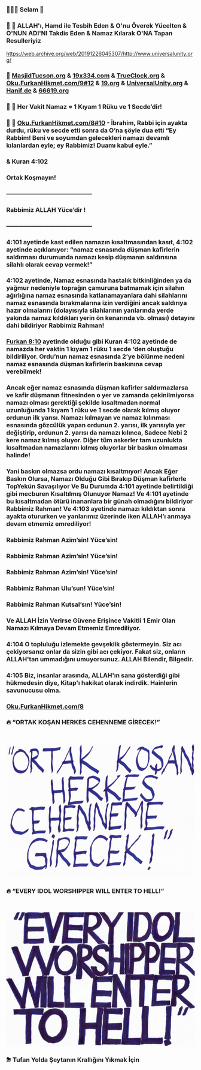 ### 🙋🏼‍♂️ Selam 👋

### 🕋 🛐 ALLAH'ı, Hamd ile Tesbih Eden & O'nu Överek Yücelten & O'NUN ADI'NI Takdis Eden & Namaz Kılarak O'NA Tapan Resulleriyiz

https://web.archive.org/web/20191226045307/http://www.universalunity.org/

### 📖 [MasjidTucson.org](https://MasjidTucson.org) & [19x334.com](https://19x334.com) & [TrueClock.org](http://TrueClock.org) & [Oku.FurkanHikmet.com/9#12](https://Oku.FurkanHikmet.com/9#12) & [19.org](https://19.org) & [UniversalUnity.org](https://web.archive.org/web/20191226045307/http://www.universalunity.org/) & [Hanif.de](https://web.archive.org/web/20191230123852/http://hanif.de/) & [66619.org](https://web.archive.org/web/20120218154741/http://www.66619.org/index2.htm)

### 🕋 🛐 ‪Her Vakit Namaz = 1 Kıyam 1 Rüku ve 1 Secde’dir!

### 🕋 🛐 [Oku.FurkanHikmet.com/8#10](https://Oku.FurkanHikmet.com/8#10) - İbrahim, Rabbi için ayakta durdu, rüku ve secde etti sonra da O’na şöyle dua etti “Ey Rabbim! Beni ve soyumdan gelecekleri namazı devamlı kılanlardan eyle; ey Rabbimiz! Duamı kabul eyle.” 
### & Kuran 4:102
### Ortak Koşmayın!
### ——————————————
### Rabbimiz ALLAH Yüce’dir !
### ——————————————

### 4:101 ayetinde kast edilen namazın kısaltmasından kasıt, 4:102 ayetinde açıklanıyor: “namaz esnasında düşman kafirlerin saldırması durumunda namazı kesip düşmanın saldırısına silahlı olarak cevap vermek!”

### 4:102 ayetinde, Namaz esnasında hastalık bitkinliğinden ya da yağmur nedeniyle toprağın çamuruna batmamak için silahın ağırlığına namaz esnasında katlanamayanlara dahi silahlarını namaz esnasında bırakmalarına izin verdiğini ancak saldırıya hazır olmalarını (dolayısıyla silahlarının yanlarında yerde yakında namaz kıldıkları yerin ön kenarında vb. olması) detayını dahi bildiriyor Rabbimiz Rahman!

### [Furkan 8:10](https://Oku.FurkanHikmet.com/8#10) ayetinde olduğu gibi Kuran 4:102 ayetinde de namazda her vaktin 1 kıyam 1 rüku 1 secde ‘den oluştuğu bildiriliyor. Ordu’nun namaz esnasında 2’ye bölünme nedeni namaz esnasında düşman kafirlerin baskınına cevap verebilmek! 

### Ancak eğer namaz esnasında düşman kafirler saldırmazlarsa ve kafir düşmanın fitnesinden o yer ve zamanda çekinilmiyorsa namazı olması gerektiği şekilde kısaltmadan normal uzunluğunda 1 kıyam 1 rüku ve 1 secde olarak kılmış oluyor ordunun ilk yarısı. Namazı kılmayan ve namaz kılınması esnasında gözcülük yapan ordunun 2. yarısı, ilk yarısıyla yer değiştirip, ordunun 2. yarısı da namazı kılınca, Sadece Nebi 2 kere namaz kılmış oluyor. Diğer tüm askerler tam uzunlukta kısaltmadan namazlarını kılmış oluyorlar bir baskın olmaması halinde!

### Yani baskın olmazsa ordu namazı kısaltmıyor! Ancak Eğer Baskın Olursa, Namazı Olduğu Gibi Bırakıp Düşman kafirlerle TopYekün Savaşılıyor Ve Bu Durumda 4:101 ayetinde belirtildiği gibi mecburen Kısaltılmış Olunuyor Namaz! Ve 4:101 ayetinde bu kısaltmadan ötürü inananlara bir günah olmadığını bildiriyor Rabbimiz Rahman! Ve 4:103 ayetinde namazı kıldıktan sonra ayakta otururken ve yanlarımız üzerinde iken ALLAH’ı anmaya devam etmemiz emrediliyor!

### Rabbimiz Rahman Azim’sin! Yüce’sin!
### Rabbimiz Rahman Azim’sin! Yüce’sin!
### Rabbimiz Rahman Azim’sin! Yüce’sin!
### Rabbimiz Rahman Ulu’sun! Yüce’sin!
### Rabbimiz Rahman Kutsal’sın! Yüce’sin!

### Ve ALLAH İzin Verirse Güvene Erişince Vakitli 1 Emir Olan Namazı Kılmaya Devam Etmemiz Emrediliyor.

### 4:104 O topluluğu izlemekte gevşeklik göstermeyin. Siz acı çekiyorsanız onlar da sizin gibi acı çekiyor. Fakat siz, onların ALLAH'tan ummadığını umuyorsunuz. ALLAH Bilendir, Bilgedir.

### 4:105 Biz, insanlar arasında, ALLAH'ın sana gösterdiği gibi hükmedesin diye, Kitap'ı hakikat olarak indirdik. Hainlerin savunucusu olma.

### [Oku.FurkanHikmet.com/8](https://Oku.FurkanHikmet.com/8)

### 🔥 “ORTAK KOŞAN HERKES CEHENNEME GİRECEK!”

<br>

![“ORTAK KOŞAN HERKES CEHENNEME GİRECEK!”](/73-5-ayeti.png)

### 🔥 “EVERY IDOL WORSHIPPER WILL ENTER TO HELL!”

<br>

![“EVERY IDOL WORSHIPPER WILL ENTER TO HELL!”](/73-5.jpg)

### ⛈ Tufan Yolda Şeytanın Krallığını Yıkmak İçin

<!--
**aWordFromGOD/aWordFromGOD** is a ✨ _special_ ✨ repository because its `README.md` (this file) appears on your GitHub profile.

Here are some ideas to get you started:

- 🔭 I’m currently working on ...
- 🌱 I’m currently learning ...
- 👯 I’m looking to collaborate on ...
- 🤔 I’m looking for help with ...
- 💬 Ask me about ...
- 📫 How to reach me: ...
- 😄 Pronouns: ...
- ⚡ Fun fact: ...
-->
